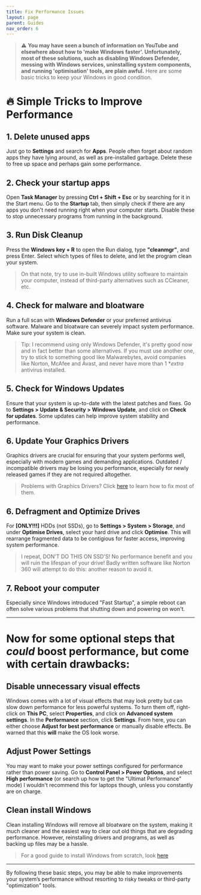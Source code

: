 ```yaml
---
title: Fix Performance Issues
layout: page
parent: Guides
nav_order: 6
---
```


> ⚠️ **You may have seen a bunch of information on YouTube and elsewhere about how to 'make Windows faster'. Unfortunately, most of these solutions, such as disabling Windows Defender, messing with Windows services, uninstalling system components, and running 'optimisation' tools, are plain awful.** Here are some basic tricks to keep your Windows in good condition.

# 🔥 Simple Tricks to Improve Performance

## 1. Delete unused apps

Just go to **Settings** and search for **Apps**. People often forget about random apps they have lying around, as well as pre-installed garbage. Delete these to free up space and perhaps gain some performance.

## 2. Check your startup apps

Open **Task Manager** by pressing **Ctrl + Shift + Esc** or by searching for it in the Start menu. Go to the **Startup** tab, then simply check if there are any apps you don't need running right when your computer starts. Disable these to stop unnecessary programs from running in the background.

## 3. Run Disk Cleanup

Press the **Windows key + R** to open the Run dialog, type **"cleanmgr"**, and press Enter. Select which types of files to delete, and let the program clean your system.
> On that note, try to use in-built Windows utility software to maintain your computer, instead of third-party alternatives such as CCleaner, etc.

## 4. Check for malware and bloatware

Run a full scan with **Windows Defender** or your preferred antivirus software. Malware and bloatware can severely impact system performance. Make sure your system is clean.
> Tip: I recommend using only Windows Defender, it's pretty good now and in fact better than some alternatives. If you must use another one, try to stick to something good like Malwarebytes, avoid companies like Norton, McAfee and Avast, and never have more than 1 **extra* antivirus installed.


## 5. Check for Windows Updates

Ensure that your system is up-to-date with the latest patches and fixes. Go to **Settings > Update & Security > Windows Update**, and click on **Check for updates**. Some updates can help improve system stability and performance.

## 6. Update Your Graphics Drivers

Graphics drivers are crucial for ensuring that your system performs well, especially with modern games and demanding applications. Outdated / incompatible drivers may be losing you performance, especially for newly released games if they are not required altogether.
> Problems with Graphics Drivers? Click [here](https://randomtester0.github.io/testing-website/gpu-fix.html) to learn how to fix most of them.

## 6. Defragment and Optimize Drives

For **[ONLY!!!]** HDDs (not SSDs), go to **Settings > System > Storage**, and under **Optimise Drives**, select your hard drive and click **Optimise**. This will rearrange fragmented data to be contigious for faster access, improving system performance.
> I repeat, DON'T DO THIS ON SSD'S! No performance benefit and you will ruin the lifespan of your drive! Badly written software like Norton 360 will attempt to do this: another reason to avoid it.


## 7. Reboot your computer

Especially since Windows introduced "Fast Startup", a simple reboot can often solve various problems that shutting down and powering on won't.

---

# Now for some optional steps that *could* boost performance, but come with certain drawbacks:

## Disable unnecessary visual effects

Windows comes with a lot of visual effects that may look pretty but can slow down performance for less powerful systems. To turn them off, right-click on **This PC**, select **Properties**, and click on **Advanced system settings**. In the **Performance** section, click **Settings**. From here, you can either choose **Adjust for best performance** or manually disable effects. Be warned that this **will** make the OS look worse.

## Adjust Power Settings

You may want to make your power settings configured for performance rather than power saving. Go to **Control Panel > Power Options**, and select **High performance** (or search up how to get the "Ultimat Performance" mode) I wouldn't recommend this for laptops though, unless you constantly are on charge.

## Clean install Windows

Clean installing Windows will remove all bloatware on the system, making it much cleaner and the easiest way to clear out old things that are degrading performance. However, reinstalling drivers and programs, as well as backing up files may be a hassle.
> For a good guide to install Windows from scratch, look [here](https://randomtester0.github.io/testing-website/winstall.html)

---

By following these basic steps, you may be able to make improvements your system’s performance without resorting to risky tweaks or third-party "optimization" tools.
